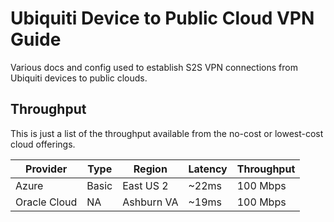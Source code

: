 # Ubiquiti Device to Public Cloud VPN Guide

Various docs and config used to establish S2S VPN connections from Ubiquiti devices to public clouds. 

## Throughput

This is just a list of the throughput available from the no-cost or lowest-cost cloud offerings.

| Provider     | Type   | Region        | Latency | Throughput |
| ------------ | ------ | ------------- | ------- | ---------- |
| Azure        | Basic  | East US 2     | ~22ms   | 100 Mbps   |
| Oracle Cloud | NA     | Ashburn VA    | ~19ms   | 100 Mbps   |